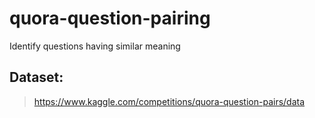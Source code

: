 # quora-question-pairing
 Identify questions having similar meaning

## Dataset:
> https://www.kaggle.com/competitions/quora-question-pairs/data
